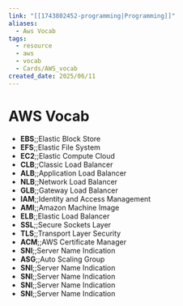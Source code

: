```yaml
---
link: "[[1743802452-programming|Programming]]"
aliases:
  - Aws Vocab
tags:
  - resource
  - aws
  - vocab
  - Cards/AWS_vocab
created_date: 2025/06/11
---
```

# AWS Vocab
- **EBS**;;Elastic Block Store
- **EFS**;;Elastic File System
- **EC2**;;Elastic Compute Cloud
- **CLB**;;Classic Load Balancer
- **ALB**;;Application Load Balancer
- **NLB**;;Network Load Balancer
- **GLB**;;Gateway Load Balancer
- **IAM**;;Identity and Access Management
- **AMI**;;Amazon Machine Image
- **ELB**;;Elastic Load Balancer
- **SSL**;;Secure Sockets Layer
- **TLS**;;Transport Layer Security
- **ACM**;;AWS Certificate Manager
- **SNI**;;Server Name Indication
- **ASG**;;Auto Scaling Group
- **SNI**;;Server Name Indication
- **SNI**;;Server Name Indication
- **SNI**;;Server Name Indication
- **SNI**;;Server Name Indication
